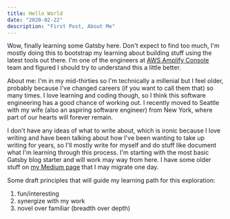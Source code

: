 ```yaml
---
title: Hello World
date: "2020-02-22"
description: "First Post, About Me"
---
```


Wow, finally learning some Gatsby here. Don't expect to find too much, I'm mostly doing this to bootstrap my learning about building stuff using the latest tools out there. I'm one of the engineers at [AWS Amplify Console](https://aws.amazon.com/amplify/console/) team and figured I should try to understand this a little better.

About me: I'm in my mid-thirties so I'm technically a millenial but I feel older, probably because I've changed careers (if you want to call them that) so many times. I love learning and coding though, so I think this software engineering has a good chance of working out. I recently moved to Seattle with my wife (also an aspiring software engineer) from New York, where part of our hearts will forever remain.

I don't have any ideas of what to write about, which is ironic because I love writing and have been talking about how I've been wanting to take up writing for years, so I'll mostly write for myself and do stuff like document what I'm learning through this process. I'm starting with the most basic Gatsby blog starter and will work may way from here. I have some older stuff on [my Medium page](https://medium.com/@kahdojay) that I may migrate one day.

Some draft principles that will guide my learning path for this exploration:
1. fun/interesting
1. synergize with my work
1. novel over familiar (breadth over depth)
